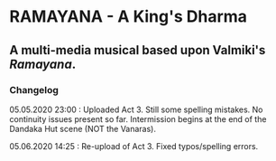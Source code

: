 # RAMAYANA - A King's Dharma
## A multi-media musical based upon Valmiki's *Ramayana*.

### Changelog
05.05.2020 23:00 : Uploaded Act 3. Still some spelling mistakes. No continuity issues present so far. Intermission begins at the end of the Dandaka Hut scene (NOT the Vanaras).

05.06.2020 14:25 : Re-upload of Act 3. Fixed typos/spelling errors.
